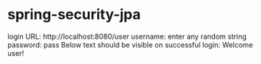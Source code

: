 # spring-security-jpa

login URL: http://localhost:8080/user
username: enter any random string
password: pass
Below text should be visible on successful login:
Welcome user!
